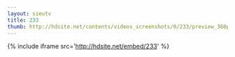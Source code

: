 ```yaml
---
layout: sieutv
title: 233
thumb: http://hdsite.net/contents/videos_screenshots/0/233/preview_360p.mp4.jpg
---
```

{% include iframe src='http://hdsite.net/embed/233' %}
 
